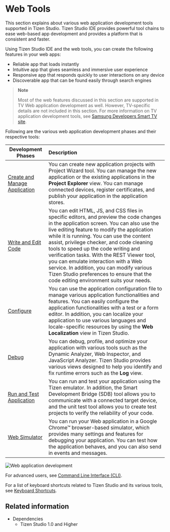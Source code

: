 # Web Tools

This section explains about various web application development tools supported in Tizen Studio. Tizen Studio IDE provides powerful tool chains to ease web-based app development and provides a platform that is consistent and faster. 

Using Tizen Studio IDE and the web tools, you can create the following features in your web apps:
- Reliable app that loads instantly
- Intuitive app that gives seamless and immersive user experience
- Responsive app that responds quickly to user interactions on any device
- Discoverable app that can be found easily through search engines 

> **Note**  
> 
> Most of the web features discussed in this section are supported in TV Web application development as well. However, TV-specific details are not included in this section. For more information on TV application development tools, see [Samsung Developers Smart TV site](http://developer.samsung.com/tv/develop).

Following are the various web application development phases and their respective tools:

|Development Phases |Description|
|----|:---|
|[Create and Manage Application](managing-projects.md) |You can create new application projects with Project Wizard tool. You can manage the new application or the existing applications in the **Project Explorer** view. You can manage connected devices, register certificates, and publish your application in the application stores.|
|[Write and Edit Code](coding.md) |You can edit HTML, JS, and CSS files in specific editors, and preview the code changes in the application screen. You can also use the live editing feature to modify the application while it is running. You can use the content assist, privilege checker, and code cleaning tools to speed up the code writing and verification tasks. With the REST Viewer tool, you can emulate interaction with a Web service. In addition, you can modify various Tizen Studio preferences to ensure that the code editing environment suits your needs.|
|[Configure](configuring.md) |You can use the application configuration file to manage various application functionalities and features. You can easily configure the application functionalities with a test or a form editor. In addition, you can localize your application to use various languages and locale-specific resources by using the **Web Localization** view in Tizen Studio.|
|[Debug](debugging.md) |You can debug, profile, and optimize your application with various tools such as the Dynamic Analyzer, Web Inspector, and JavaScript Analyzer. Tizen Studio provides various views designed to help you identify and fix runtime errors such as the  **Log** view.|
|[Run and Test Application ](running-testing.md) |You can run and test your application using the Tizen emulator. In addition, the Smart Development Bridge (SDB) tool allows you to communicate with a connected target device, and the unit test tool allows you to create test projects to verify the reliability of your code.
|[Web Simulator](web-simulator.md) |You can run your Web application in a Google Chrome&trade; browser-based simulator, which provides many settings and features for debugging your application. You can test how the application behaves, and you can also send in events and messages.|


![Web application development](./image/web1.png)


For advanced users, see [Command Line Interface (CLI)](../common-tools/command-line-interface.md).

For a list of keyboard shortcuts related to Tizen Studio and its various tools, see [Keyboard Shortcuts](../common-tools/keyboard-shortcuts.md).

## Related information
* Dependencies
  - Tizen Studio 1.0 and Higher
